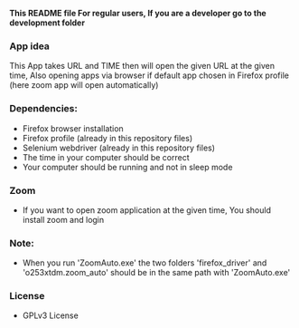 **This README file For regular users, If you are a developer go to the development folder**
### App idea

This App takes URL and TIME then will open the given URL at the given time, Also opening apps via browser if default app chosen in Firefox profile (here zoom app will open automatically)

### Dependencies:
- Firefox browser installation
- Firefox profile (already in this repository files)
- Selenium webdriver (already in this repository files)
- The time in your computer should be correct
- Your computer should be running and not in sleep mode

### Zoom
- If you want to open zoom application at the given time, You should install zoom and login 

### Note:
- When you run 'ZoomAuto.exe' the two folders 'firefox_driver' and 'o253xtdm.zoom_auto' should be in the same path with 'ZoomAuto.exe' 


### License
- GPLv3 License
